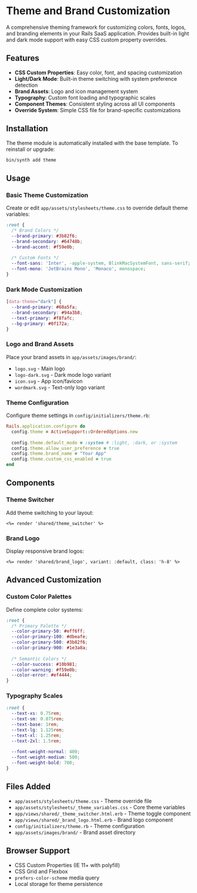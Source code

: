 # Theme and Brand Customization

A comprehensive theming framework for customizing colors, fonts, logos, and branding elements in your Rails SaaS application. Provides built-in light and dark mode support with easy CSS custom property overrides.

## Features

- **CSS Custom Properties**: Easy color, font, and spacing customization
- **Light/Dark Mode**: Built-in theme switching with system preference detection
- **Brand Assets**: Logo and icon management system
- **Typography**: Custom font loading and typographic scales
- **Component Themes**: Consistent styling across all UI components
- **Override System**: Simple CSS file for brand-specific customizations

## Installation

The theme module is automatically installed with the base template. To reinstall or upgrade:

```bash
bin/synth add theme
```

## Usage

### Basic Theme Customization

Create or edit `app/assets/stylesheets/theme.css` to override default theme variables:

```css
:root {
  /* Brand Colors */
  --brand-primary: #3b82f6;
  --brand-secondary: #64748b;
  --brand-accent: #f59e0b;
  
  /* Custom Fonts */
  --font-sans: 'Inter', -apple-system, BlinkMacSystemFont, sans-serif;
  --font-mono: 'JetBrains Mono', 'Monaco', monospace;
}
```

### Dark Mode Customization

```css
[data-theme="dark"] {
  --brand-primary: #60a5fa;
  --brand-secondary: #94a3b8;
  --text-primary: #f8fafc;
  --bg-primary: #0f172a;
}
```

### Logo and Brand Assets

Place your brand assets in `app/assets/images/brand/`:

- `logo.svg` - Main logo
- `logo-dark.svg` - Dark mode logo variant  
- `icon.svg` - App icon/favicon
- `wordmark.svg` - Text-only logo variant

### Theme Configuration

Configure theme settings in `config/initializers/theme.rb`:

```ruby
Rails.application.configure do
  config.theme = ActiveSupport::OrderedOptions.new
  
  config.theme.default_mode = :system # :light, :dark, or :system
  config.theme.allow_user_preference = true
  config.theme.brand_name = "Your App"
  config.theme.custom_css_enabled = true
end
```

## Components

### Theme Switcher

Add theme switching to your layout:

```erb
<%= render 'shared/theme_switcher' %>
```

### Brand Logo

Display responsive brand logos:

```erb
<%= render 'shared/brand_logo', variant: :default, class: 'h-8' %>
```

## Advanced Customization

### Custom Color Palettes

Define complete color systems:

```css
:root {
  /* Primary Palette */
  --color-primary-50: #eff6ff;
  --color-primary-100: #dbeafe;
  --color-primary-500: #3b82f6;
  --color-primary-900: #1e3a8a;
  
  /* Semantic Colors */
  --color-success: #10b981;
  --color-warning: #f59e0b;
  --color-error: #ef4444;
}
```

### Typography Scales

```css
:root {
  --text-xs: 0.75rem;
  --text-sm: 0.875rem;
  --text-base: 1rem;
  --text-lg: 1.125rem;
  --text-xl: 1.25rem;
  --text-2xl: 1.5rem;
  
  --font-weight-normal: 400;
  --font-weight-medium: 500;
  --font-weight-bold: 700;
}
```

## Files Added

- `app/assets/stylesheets/theme.css` - Theme override file
- `app/assets/stylesheets/_theme_variables.css` - Core theme variables
- `app/views/shared/_theme_switcher.html.erb` - Theme toggle component
- `app/views/shared/_brand_logo.html.erb` - Brand logo component
- `config/initializers/theme.rb` - Theme configuration
- `app/assets/images/brand/` - Brand asset directory

## Browser Support

- CSS Custom Properties (IE 11+ with polyfill)
- CSS Grid and Flexbox
- `prefers-color-scheme` media query
- Local storage for theme persistence